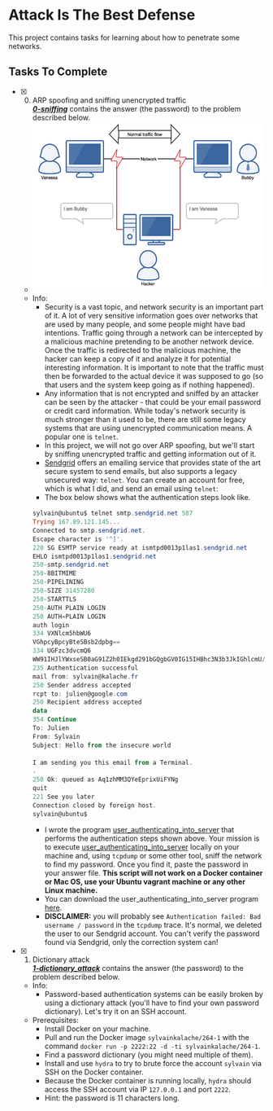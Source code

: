 # Attack Is The Best Defense

This project contains tasks for learning about how to penetrate some networks.

## Tasks To Complete

+ [x] 0. ARP spoofing and sniffing unencrypted traffic<br/>_**[0-sniffing](0-sniffing)**_ contains the answer (the password) to the problem described below.
  + ![Network sniffing](01c5a1e3f29d290b188d34be5cf534d3255058a7.png)
  + Info:
    + Security is a vast topic, and network security is an important part of it. A lot of very sensitive information goes over networks that are used by many people, and some people might have bad intentions. Traffic going through a network can be intercepted by a malicious machine pretending to be another network device. Once the traffic is redirected to the malicious machine, the hacker can keep a copy of it and analyze it for potential interesting information. It is important to note that the traffic must then be forwarded to the actual device it was supposed to go (so that users and the system keep going as if nothing happened).
    + Any information that is not encrypted and sniffed by an attacker can be seen by the attacker - that could be your email password or credit card information. While today's network security is much stronger than it used to be, there are still some legacy systems that are using unencrypted communication means. A popular one is `telnet`.
    + In this project, we will not go over ARP spoofing, but we'll start by sniffing unencrypted traffic and getting information out of it.
    + [Sendgrid](https://sendgrid.com/) offers an emailing service that provides state of the art secure system to send emails, but also supports a legacy unsecured way: `telnet`. You can create an account for free, which is what I did, and send an email using `telnet`:
    + The box below shows what the authentication steps look like.
    ```powershell
    sylvain@ubuntu$ telnet smtp.sendgrid.net 587
    Trying 167.89.121.145...
    Connected to smtp.sendgrid.net.
    Escape character is '^]'.
    220 SG ESMTP service ready at ismtpd0013p1las1.sendgrid.net
    EHLO ismtpd0013p1las1.sendgrid.net
    250-smtp.sendgrid.net
    250-8BITMIME
    250-PIPELINING
    250-SIZE 31457280
    250-STARTTLS
    250-AUTH PLAIN LOGIN
    250 AUTH=PLAIN LOGIN
    auth login
    334 VXNlcm5hbWU6
    VGhpcyBpcyBteSBsb2dpbg==
    334 UGFzc3dvcmQ6
    WW91IHJlYWxseSB0aG91Z2h0IEkgd291bGQgbGV0IG15IHBhc3N3b3JkIGhlcmU/ISA6RA==
    235 Authentication successful
    mail from: sylvain@kalache.fr
    250 Sender address accepted
    rcpt to: julien@google.com
    250 Recipient address accepted
    data
    354 Continue
    To: Julien
    From: Sylvain
    Subject: Hello from the insecure world

    I am sending you this email from a Terminal.
    .
    250 Ok: queued as Aq1zhMM3QYeEprixUiFYNg
    quit
    221 See you later
    Connection closed by foreign host.
    sylvain@ubuntu$
    ```
    + I wrote the program [user_authenticating_into_server](user_authenticating_into_server) that performs the authentication steps shown above. Your mission is to execute [user_authenticating_into_server](user_authenticating_into_server) locally on your machine and, using `tcpdump` or some other tool, sniff the network to find my password. Once you find it, paste the password in your answer file. **This script will not work on a Docker container or Mac OS, use your Ubuntu vagrant machine or any other Linux machine.**
    + You can download the user_authenticating_into_server program [here](user_authenticating_into_server).
    + **DISCLAIMER:** you will probably see `Authentication failed: Bad username / password` in the `tcpdump` trace. It's normal, we deleted the user to our Sendgrid account. You can't verify the password found via Sendgrid, only the correction system can!

+ [x] 1. Dictionary attack<br/>_**[1-dictionary_attack](1-dictionary_attack)**_ contains the answer (the password) to the problem described below.
  + Info:
    + Password-based authentication systems can be easily broken by using a dictionary attack (you'll have to find your own password dictionary). Let's try it on an SSH account.
  + Prerequisites:
    + Install Docker on your machine.
    + Pull and run the Docker image `sylvainkalache/264-1` with the command `docker run -p 2222:22 -d -ti sylvainkalache/264-1`.
    + Find a password dictionary (you might need multiple of them).
    + Install and use `hydra` to try to brute force the account `sylvain` via SSH on the Docker container.
    + Because the Docker container is running locally, `hydra` should access the SSH account via IP `127.0.0.1` and port `2222`.
    + Hint: the password is 11 characters long.
